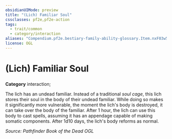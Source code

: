 ```yaml
---
obsidianUIMode: preview
title: "(Lich) Familiar Soul"
cssclasses: pf2e,pf2e-action
tags:
  - trait/common
  - category/interaction
aliases: "Compendium.pf2e.bestiary-family-ability-glossary.Item.nxF03w5vKrw1jmxQ"
license: OGL
---
```

# (Lich) Familiar Soul

### 

**Category** interaction; 




The lich has an undead familiar. Instead of a traditional _soul cage_, this lich stores their soul in the body of their undead familiar. While doing so makes it significantly more vulnerable, the moment the lich's body is destroyed, it can take over the body of the familiar. After 1 hour, the lich can use this body to cast spells, assuming it has an appendage capable of making somatic components. After 1d10 days, the lich's body reforms as normal.

*Source: Pathfinder Book of the Dead*
*OGL*